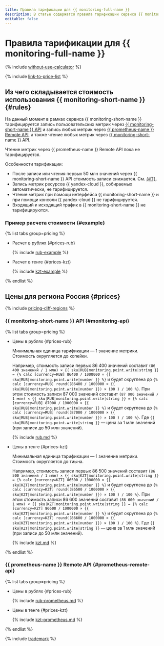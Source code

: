 ```yaml
---
title: Правила тарификации для {{ monitoring-full-name }}
description: В статье содержатся правила тарификации сервиса {{ monitoring-name }}.
editable: false
---
```


# Правила тарификации для {{ monitoring-full-name }}

{% include [without-use-calculator](../_includes/pricing/without-use-calculator.md) %}

{% include [link-to-price-list](../_includes/pricing/link-to-price-list.md) %}

## Из чего складывается стоимость использования {{ monitoring-short-name }} {#rules}

На данный момент в рамках сервиса {{ monitoring-short-name }} тарифицируется запись пользовательских метрик через [{{ monitoring-short-name }} API](api-ref/index.md) и запись любых метрик через [{{ prometheus-name }} Remote API](operations/prometheus/index.md), а также чтение любых метрик через [{{ monitoring-short-name }} API](api-ref/index.md).

Чтение метрик через {{ prometheus-name }} Remote API пока не тарифицируется.

Особенности тарификации:
* После записи или чтения первых 50 млн значений через {{ monitoring-short-name }} API стоимость записи снижается. См. [{#T}](#prices).
* Запись метрик ресурсов {{ yandex-cloud }}, собираемых автоматически, не тарифицируется.
* Чтение метрик при помощи интерфейса {{ monitoring-short-name }} и при помощи консоли {{ yandex-cloud }} не тарифицируется.
* Входящий и исходящий трафик в {{ monitoring-short-name }} не тарифицируются.

### Пример расчета стоимости {#example}


{% list tabs group=pricing %}

- Расчет в рублях {#prices-rub}

  {% include [rub-example](../_pricing_examples/monitoring/rub-example.md) %}

- Расчет в тенге {#prices-kzt}

  {% include [kzt-example](../_pricing_examples/monitoring/kzt-example.md) %}

{% endlist %}







## Цены для региона Россия {#prices}



{% include [pricing-diff-regions](../_includes/pricing-diff-regions.md) %}




### {{ monitoring-short-name }} API {#monitoring-api}


{% list tabs group=pricing %}

- Цены в рублях {#prices-rub}

  Минимальная единица тарификации — 1 значение метрики. Стоимость округляется до копейки.

  Например, стоимость записи первых 86 400 значений составит `(86 400 значений / 1 млн) × {{ sku|RUB|monitoring.point.write|string }} = {% calc [currency=RUB] 86400 / 1000000 × {{ sku|RUB|monitoring.point.write|number }} %}` и будет округлена до `{% calc [currency=RUB] round((86400 / 1000000 × {{ sku|RUB|monitoring.point.write|number }}) × 100 ) / 100 %}`. При этом стоимость записи 87 000 значений составит `(87 000 значений / 1 млн) × {{ sku|RUB|monitoring.point.write|string }} = {% calc [currency=RUB] 87000 / 1000000 × {{ sku|RUB|monitoring.point.write|number }} %}` и будет округлена до `{% calc [currency=RUB] round((87000 / 1000000 × {{ sku|RUB|monitoring.point.write|number }}) × 100 ) / 100 %}`. Где `{{ sku|RUB|monitoring.point.write|string }}` — цена за 1 млн значений (при записи до 50 млн значений).

  {% include [rub.md](../_pricing/monitoring/rub.md) %}

- Цены в тенге {#prices-kzt}

  Минимальная единица тарификации — 1 значение метрики. Стоимость округляется до тиына.

  Например, стоимость записи первых 86 500 значений составит `(86 500 значений / 1 млн) × {{ sku|KZT|monitoring.point.write|string }} = {% calc [currency=KZT] 86500 / 1000000 × {{ sku|KZT|monitoring.point.write|number }} %}` и будет округлена до `{% calc [currency=KZT] round((86500 / 1000000 × {{ sku|KZT|monitoring.point.write|number }}) × 100 ) / 100 %}`. При этом стоимость записи 86 600 значений составит `(86 600 значений / 1 млн) × {{ sku|KZT|monitoring.point.write|string }} = {% calc [currency=KZT] 86600 / 1000000 × {{ sku|KZT|monitoring.point.write|number }} %}` и будет округлена до `{% calc [currency=KZT] round((86600 / 1000000 × {{ sku|KZT|monitoring.point.write|number }}) × 100 ) / 100 %}`. Где `{{ sku|KZT|monitoring.point.write|string }}` — цена за 1 млн значений (при записи до 50 млн значений).

  {% include [kzt.md](../_pricing/monitoring/kzt.md) %}

{% endlist %}




### {{ prometheus-name }} Remote API {#prometheus-remote-api}


{% list tabs group=pricing %}

- Цены в рублях {#prices-rub}

  {% include [rub-prometheus.md](../_pricing/monitoring/rub-prometheus.md) %}

- Цены в тенге {#prices-kzt}

  {% include [kzt-prometheus.md](../_pricing/monitoring/kzt-prometheus.md) %}

{% endlist %}




{% include [trademark](../_includes/monitoring/trademark.md) %}
